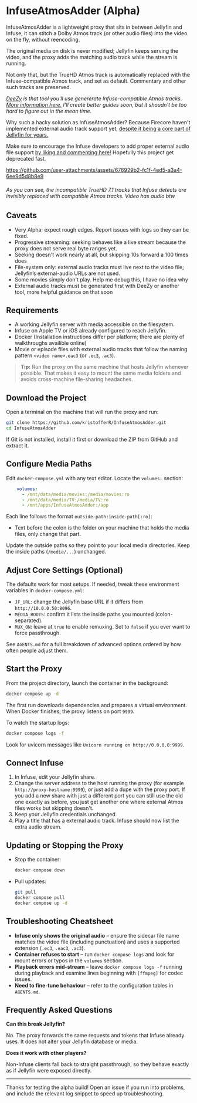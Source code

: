 # InfuseAtmosAdder (Alpha)

InfuseAtmosAdder is a lightweight proxy that sits in between Jellyfin and Infuse, it can stitch a Dolby Atmos track (or other audio files) into the video on the fly, without reencoding.

The original media on disk is never modified; Jellyfin keeps serving the video, and the proxy adds the matching audio track while the stream is running.

Not only that, but the TrueHD Atmos track is automatically replaced with the Infuse-compatible Atmos track, and set as default. Commentary and other such tracks are preserved.

*[DeeZy](https://github.com/jessielw/DeeZy) is that tool you'll use genererate Infuse-compatible Atmos tracks.* *[More information here.](https://community.firecore.com/t/help-get-more-dolby-atmos-on-apple-tv/16477/1303) I'll create better guides soon, but it shoudn't be too hard to figure out in the mean time.*

Why such a hacky solution as InfuseAtmosAdder? Because Firecore haven't implemented external audio track support yet, [despite it being a core part of Jellyfin for years.](https://jellyfin.org/docs/general/server/media/movies#external-subtitles-and-audio-tracks)

Make sure to encourage the Infuse developers to add proper external audio file support [by liking and commenting here!](https://community.firecore.com/t/support-for-external-audio-files/15848) Hopefully this project get deprecated fast.

https://github.com/user-attachments/assets/676929b2-fc1f-4ed5-a3a4-6ee9d5d8b8e9

###### *As you can see, the incompatible TrueHD 7.1 tracks that Infuse detects are invisibly replaced with compatible Atmos tracks. Video has audio btw*

## Caveats

- Very Alpha: expect rough edges. Report issues with logs so they can be fixed.
- Progressive streaming: seeking behaves like a live stream because the proxy does not serve real byte ranges yet.
- Seeking doesn't work nearly at all, but skipping 10s forward a 100 times does
- File-system only: external audio tracks must live next to the video file; Jellyfin’s external-audio URLs are not used.
- Some movies simply don't play. Help me debug this, I have no idea why
- External audio tracks must be generated first with DeeZy or another tool, more helpful guidance on that soon

## Requirements

- A working Jellyfin server with media accessible on the filesystem.
- Infuse on Apple TV or iOS already configured to reach Jellyfin.
- Docker (Installation instructions differ per platform; there are plenty of walkthroughs availible online)
- Movie or episode files with external audio tracks that follow the naming pattern `<video name>.eac3` (or `.ec3`, `.ac3`).

> **Tip:** Run the proxy on the same machine that hosts Jellyfin whenever possible. That makes it easy to mount the same media folders and avoids cross-machine file-sharing headaches.

## Download the Project

Open a terminal on the machine that will run the proxy and run:

```bash
git clone https://github.com/kristofferR/InfuseAtmosAdder.git
cd InfuseAtmosAdder
```

If Git is not installed, install it first or download the ZIP from GitHub and extract it.

## Configure Media Paths

Edit `docker-compose.yml` with any text editor. Locate the `volumes:` section:

```yaml
    volumes:
      - /mnt/data/media/movies:/media/movies:ro
      - /mnt/data/media/TV:/media/TV:ro
      - /mnt/apps/InfuseAtmosAdder:/app
```

Each line follows the format `outside-path:inside-path[:ro]`:

- Text before the colon is the folder on your machine that holds the media files, only change that part.

Update the outside paths so they point to your local media directories. Keep the inside paths (`/media/...`) unchanged.

## Adjust Core Settings (Optional)

The defaults work for most setups. If needed, tweak these environment variables in `docker-compose.yml`:

- `JF_URL`: change the Jellyfin base URL if it differs from `http://10.0.0.50:8096`.
- `MEDIA_ROOTS`: confirm it lists the inside paths you mounted (colon-separated).
- `MUX_ON`: leave at `true` to enable remuxing. Set to `false` if you ever want to force passthrough.

See `AGENTS.md` for a full breakdown of advanced options ordered by how often people adjust them.

## Start the Proxy

From the project directory, launch the container in the background:

```bash
docker compose up -d
```

The first run downloads dependencies and prepares a virtual environment. When Docker finishes, the proxy listens on port `9999`.

To watch the startup logs:

```bash
docker compose logs -f
```

Look for uvicorn messages like `Uvicorn running on http://0.0.0.0:9999`.

## Connect Infuse

1. In Infuse, edit your Jellyfin share.
2. Change the server address to the host running the proxy (for example `http://proxy-hostname:9999`), or just add a dupe with the proxy port. If you add a new share with just a different port you can still use the old one exactly as before, you just get another one where external Atmos files works but skipping doesn't.
3. Keep your Jellyfin credentials unchanged.
4. Play a title that has a external audio track. Infuse should now list the extra audio stream.

## Updating or Stopping the Proxy

- Stop the container:

  ```bash
  docker compose down
  ```

- Pull updates:

  ```bash
  git pull
  docker compose pull
  docker compose up -d
  ```

## Troubleshooting Cheatsheet

- **Infuse only shows the original audio** – ensure the sidecar file name matches the video file (including punctuation) and uses a supported extension (`.ec3`, `.eac3`, `.ac3`).
- **Container refuses to start** – run `docker compose logs` and look for mount errors or typos in the `volumes` section.
- **Playback errors mid-stream** – leave `docker compose logs -f` running during playback and examine lines beginning with `[ffmpeg]` for codec issues.
- **Need to fine-tune behaviour** – refer to the configuration tables in `AGENTS.md`.



## Frequently Asked Questions


**Can this break Jellyfin?**

No. The proxy forwards the same requests and tokens that Infuse already uses. It does not alter your Jellyfin database or media.

**Does it work with other players?**

Non-Infuse clients fall back to straight passthrough, so they behave exactly as if Jellyfin were exposed directly.

---

Thanks for testing the alpha build! Open an issue if you run into problems, and include the relevant log snippet to speed up troubleshooting.

